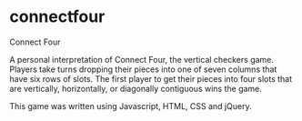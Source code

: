 # connectfour
Connect Four

A personal interpretation of Connect Four, the vertical checkers game. Players take turns dropping their pieces into one of seven columns that have six rows of slots. The first player to get their pieces into four slots that are vertically, horizontally, or diagonally contiguous wins the game.

This game was written using Javascript, HTML, CSS and jQuery. 
